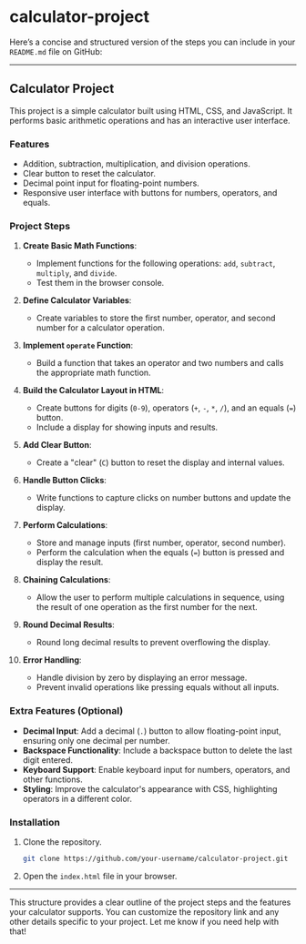 # calculator-project


Here’s a concise and structured version of the steps you can include in your `README.md` file on GitHub:

---

## Calculator Project

This project is a simple calculator built using HTML, CSS, and JavaScript. It performs basic arithmetic operations and has an interactive user interface.

### Features
- Addition, subtraction, multiplication, and division operations.
- Clear button to reset the calculator.
- Decimal point input for floating-point numbers.
- Responsive user interface with buttons for numbers, operators, and equals.

### Project Steps

1. **Create Basic Math Functions**:
   - Implement functions for the following operations: `add`, `subtract`, `multiply`, and `divide`.
   - Test them in the browser console.

2. **Define Calculator Variables**:
   - Create variables to store the first number, operator, and second number for a calculator operation.

3. **Implement `operate` Function**:
   - Build a function that takes an operator and two numbers and calls the appropriate math function.

4. **Build the Calculator Layout in HTML**:
   - Create buttons for digits (`0-9`), operators (`+`, `-`, `*`, `/`), and an equals (`=`) button.
   - Include a display for showing inputs and results.

5. **Add Clear Button**:
   - Create a "clear" (`C`) button to reset the display and internal values.

6. **Handle Button Clicks**:
   - Write functions to capture clicks on number buttons and update the display.

7. **Perform Calculations**:
   - Store and manage inputs (first number, operator, second number).
   - Perform the calculation when the equals (`=`) button is pressed and display the result.

8. **Chaining Calculations**:
   - Allow the user to perform multiple calculations in sequence, using the result of one operation as the first number for the next.

9. **Round Decimal Results**:
   - Round long decimal results to prevent overflowing the display.

10. **Error Handling**:
    - Handle division by zero by displaying an error message.
    - Prevent invalid operations like pressing equals without all inputs.

### Extra Features (Optional)
- **Decimal Input**: Add a decimal (`.`) button to allow floating-point input, ensuring only one decimal per number.
- **Backspace Functionality**: Include a backspace button to delete the last digit entered.
- **Keyboard Support**: Enable keyboard input for numbers, operators, and other functions.
- **Styling**: Improve the calculator's appearance with CSS, highlighting operators in a different color.

### Installation

1. Clone the repository.
   ```bash
   git clone https://github.com/your-username/calculator-project.git
   ```
2. Open the `index.html` file in your browser.

---

This structure provides a clear outline of the project steps and the features your calculator supports. You can customize the repository link and any other details specific to your project. Let me know if you need help with that!